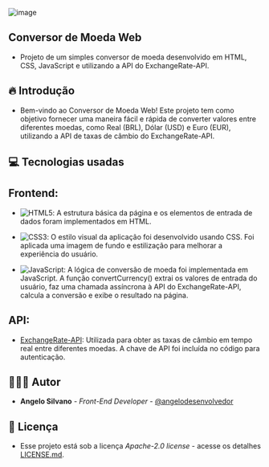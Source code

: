 ![image](https://github.com/angelodesenvolvedor/Conversor-de-Moeda-Web/assets/98216100/c4872fdb-3186-429d-ba7d-cc6626311624)

## Conversor de Moeda Web
* Projeto de um simples conversor de moeda desenvolvido em HTML, CSS, JavaScript e utilizando a API do ExchangeRate-API.

## 🔥 Introdução
* Bem-vindo ao Conversor de Moeda Web! Este projeto tem como objetivo fornecer uma maneira fácil e rápida de converter valores entre diferentes moedas, como Real (BRL), Dólar (USD) e Euro (EUR), utilizando a API de taxas de câmbio do ExchangeRate-API.

## 💻 Tecnologias usadas
## Frontend:
* ![HTML5](https://img.shields.io/badge/html5-%23E34F26.svg?style=for-the-badge&logo=html5&logoColor=white): A estrutura básica da página e os elementos de entrada de dados foram implementados em HTML.

* ![CSS3](https://img.shields.io/badge/css3-%231572B6.svg?style=for-the-badge&logo=css3&logoColor=white): O estilo visual da aplicação foi desenvolvido usando CSS. Foi aplicada uma imagem de fundo e estilização para melhorar a experiência do usuário.

* ![JavaScript](https://img.shields.io/badge/javascript-%23323330.svg?style=for-the-badge&logo=javascript&logoColor=%23F7DF1E):  A lógica de conversão de moeda foi implementada em JavaScript. A função convertCurrency() extrai os valores de entrada do usuário, faz uma chamada assíncrona à API do ExchangeRate-API, calcula a conversão e exibe o resultado na página.

## API:
* [ExchangeRate-API](https://www.exchangerate-api.com/): Utilizada para obter as taxas de câmbio em tempo real entre diferentes moedas. A chave de API foi incluída no código para autenticação.

## 🧑🏽‍💻 Autor

* **Angelo Silvano** - *Front-End Developer* - [@angelodesenvolvedor](https://github.com/angelodesenvolvedor)

## 📄 Licença
* Esse projeto está sob a licença *Apache-2.0 license* - acesse os detalhes [LICENSE.md](https://github.com/angelodesenvolvedor/Conversor-de-Moeda_Web?tab=Apache-2.0-1-ov-file).
